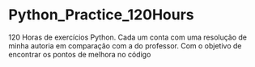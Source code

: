 # Python_Practice_120Hours
 120 Horas de exercícios Python. Cada um conta com uma resolução de minha autoria em comparação com a do professor. Com o objetivo de encontrar os pontos de melhora no código
